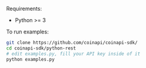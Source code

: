 Requirements:
 * Python >= 3

To run examples:

```bash
git clone https://github.com/coinapi/coinapi-sdk/
cd coinapi-sdk/python-rest
# edit examples.py, fill your API key inside of it
python examples.py
```
